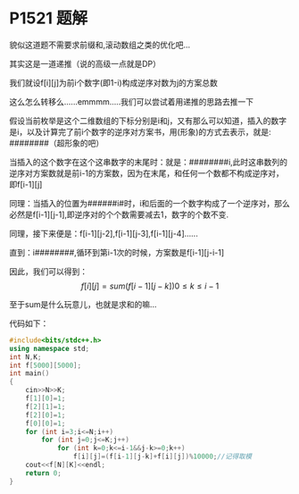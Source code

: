 # P1521 题解

貌似这道题不需要求前缀和,滚动数组之类的优化吧...

其实这是一道递推（说的高级一点就是DP）

我们就设f[i][j]为前i个数字(即1-i)构成逆序对数为j的方案总数

这么怎么转移么......emmmm.....我们可以尝试着用递推的思路去推一下

假设当前枚举是这个二维数组的下标分别是i和j，又有那么可以知道，插入的数字是i，以及计算完了前i个数字的逆序对方案书，用(形象)的方式去表示，就是:
########（超形象的吧）

当插入的这个数字在这个这串数字的末尾时：就是：########i,此时这串数列的逆序对方案数就是前i-1的方案数，因为在末尾，和任何一个数都不构成逆序对，即f[i-1][j]

同理：当插入的位置为######i#时，i和后面的一个数字构成了一个逆序对，那么必然是f[i-1][j-1],即逆序对的个个数需要减去1，数字的个数不变.

同理，接下来便是：f[i-1][j-2],f[i-1][j-3],f[i-1][j-4]......

直到：i########,循环到第i-1次的时候，方案数是f[i-1][j-i-1]

因此，我们可以得到：
$$f[i][j]=sum(f[i-1][j-k])0≤k≤i-1$$

至于sum是什么玩意儿，也就是求和的嘛...

代码如下：
```cpp
#include<bits/stdc++.h>
using namespace std;
int N,K;
int f[5000][5000];
int main()
{
	cin>>N>>K;
	f[1][0]=1;
	f[2][1]=1;
	f[2][0]=1;
	f[0][0]=1;
	for (int i=3;i<=N;i++)
		for (int j=0;j<=K;j++)
		    for (int k=0;k<=i-1&&j-k>=0;k++)
				f[i][j]=(f[i-1][j-k]+f[i][j])%10000;//记得取模
	cout<<f[N][K]<<endl;
	return 0; 
} 
```
